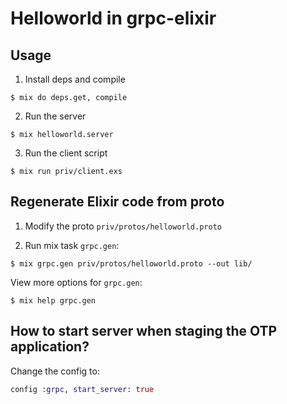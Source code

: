 # Helloworld in grpc-elixir

## Usage

1. Install deps and compile

  ```shell
  $ mix do deps.get, compile
  ```

2. Run the server

  ```shell
  $ mix helloworld.server
  ```

3. Run the client script

  ```shell
  $ mix run priv/client.exs
  ```

## Regenerate Elixir code from proto

1. Modify the proto `priv/protos/helloworld.proto`

2. Run mix task `grpc.gen`:

  ```shell
  $ mix grpc.gen priv/protos/helloworld.proto --out lib/
  ```

View more options for `grpc.gen`:

```shell
$ mix help grpc.gen
```

## How to start server when staging the OTP application?

Change the config to:

```elixir
config :grpc, start_server: true
```
